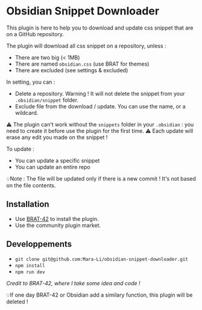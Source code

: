 # Obsidian Snippet Downloader

This plugin is here to help you to download and update css snippet that are on a GitHub repository.

The plugin will download all css snippet on a repository, unless :
- There are two big (< 1MB)
- There are named `obsidian.css` (use BRAT for themes)
- There are excluded (see settings & excluded)

In setting, you can :
- Delete a repository. Warning ! It will not delete the snippet from your `.obsidian/snippet` folder.
- Exclude file from the download / update. You can use the name, or a wildcard. 

⚠️ The plugin can't work without the `snippets` folder in your `.obsidian` : you need to create it before use the plugin for the first time.
⚠️ Each update will erase any edit you made on the snippet !

To update :
- You can update a specific snippet
- You can update an entire repo

💡Note : The file will be updated only if there is a new commit ! It's not based on the file contents. 


## Installation
- Use [BRAT-42](https://github.com/TfTHacker/obsidian42-brat) to install the plugin.
- Use the community plugin market.

## Developpements
- `git clone git@github.com:Mara-Li/obsidian-snippet-downloader.git`
- `npm install`
- `npm run dev`

*Credit to BRAT-42, where I take some idea and code !*

💡If one day BRAT-42 or Obsidian add a similary function, this plugin will be deleted !
